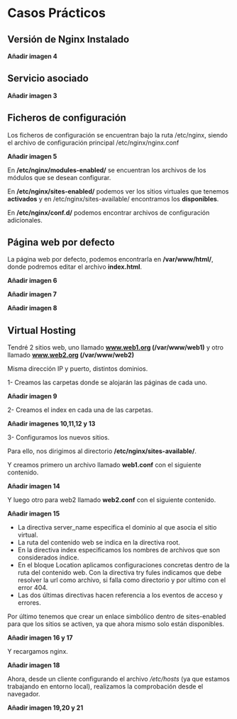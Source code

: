 # Casos Prácticos
## Versión de Nginx Instalado

**Añadir imagen 4**

## Servicio asociado

**Añadir imagen 3**

## Ficheros de configuración

Los ficheros de configuración se encuentran bajo la ruta /etc/nginx, siendo el archivo de configuración principal /etc/nginx/nginx.conf

**Añadir imagen 5**

En **/etc/nginx/modules-enabled/** se encuentran los archivos de los módulos que se desean configurar.

En **/etc/nginx/sites-enabled/** podemos ver los sitios virtuales que tenemos **activados** y en /etc/nginx/sites-available/ encontramos los **disponibles**.

En **/etc/nginx/conf.d/** podemos encontrar archivos de configuración adicionales.

## Página web por defecto

La página web por defecto, podemos encontrarla en **/var/www/html/**, donde podremos editar el archivo **index.html**.

**Añadir imagen 6**

**Añadir imagen 7**

**Añadir imagen 8**

## Virtual Hosting

Tendré 2 sitios web, uno llamado **www.web1.org (/var/www/web1)** y otro llamado **www.web2.org (/var/www/web2)**

Misma dirección IP y puerto, distintos dominios.

1- Creamos las carpetas donde se alojarán las páginas de cada uno.

**Añadir imagen 9**

2- Creamos el index en cada una de las carpetas.

**Añadir imagenes 10,11,12 y 13**

3- Configuramos los nuevos sitios.

Para ello, nos dirigimos al directorio **/etc/nginx/sites-available/**.

Y creamos primero un archivo llamado **web1.conf** con el siguiente contenido.

**Añadir imagen 14**

Y luego otro para web2 llamado **web2.conf** con el siguiente contenido.

**Añadir imagen 15**

* La directiva server_name especifica el dominio al que asocia el sitio virtual.
* La ruta del contenido web se indica en la directiva root.
* En la directiva index especificamos los nombres de archivos que son considerados índice.
* En el bloque Location aplicamos configuraciones concretas dentro de la ruta del contenido web. Con la directiva try fules indicamos que debe resolver la url como archivo, si falla como directorio y por ultimo con el error 404.
* Las dos últimas directivas hacen referencia a los eventos de acceso y errores.

Por último tenemos que crear un enlace simbólico dentro de sites-enabled para que los sitios se activen, ya que ahora mismo solo están disponibles.

**Añadir imagen 16 y 17**

Y recargamos nginx.

**Añadir imagen 18**

Ahora, desde un cliente configurando el archivo */etc/hosts* (ya que estamos trabajando en entorno local), realizamos la comprobación desde el navegador.

**Añadir imagen 19,20 y 21**
